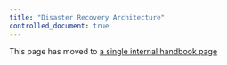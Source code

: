 ```yaml
---
title: "Disaster Recovery Architecture"
controlled_document: true
---
```


This page has moved to [a single internal handbook page](https://internal.example_company.com/handbook/engineering/disaster-recovery/)
